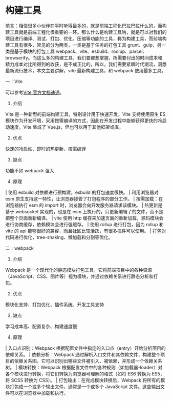 # 构建工具

前言：相信很多小伙伴在平时听得最多的，就是前端工程化巴拉巴拉什么的，而构建工具就是前端工程化很重要的一环。那么什么是构建工具呐，就是可以对我们的项目进行编译、测试、打包、优化、压缩等功能的工具，称为构建工具，而前端构建工具有很多，常见的分为两类，一类是基于任务的打包工具 grunt、gulp，另一类是基于模块的打包工具 webpack、vite、esbuild、roolup、parcel、browserify。而这么多的构建工具，我们要都想掌握，所需要付出的时间成本和精力成本对比所得到的收获，是不成正比的，所以，我们需要紧跟时代潮流，洞悉最新流行技术，本文主要讲解，vite 最新构建工具，和 webpack 使用最多工具。

一：Vite

可以参考[Vite 官方文档速通](https://blog.csdn.net/weixin_64684095/article/details/135982901)。

1. 介绍

Vite 是一种新型的前端构建工具，特别设计用于快速开发。Vite 支持使用原生 ES 模块作为开发环境，采用按需编译的方式，因此在开发过程中能够获得更快的冷启动速度。Vite 集成了 Vue.js，但也可以用于其他框架或库。

2. 优点

快速的冷启动、即时的热更新、按需编译

3. 缺点

功能不如 webpack 强大

4. 原理

| 使用 esbuild 对依赖进行预构建，esbuild 的打包速度很快。
| 利用浏览器对 esm 原生支持这一特性，让浏览器接管了打包程序的部分工作。
| 按需加载：在浏览器执行 esm 的 import 时，浏览器会向开发服务器请求该模块。
| 热更新是基于 websocket 实现的，也是在 esm 上执行的，只更新编辑了的文件，而不是把整个页面重新编译。
| vite 使用 http 缓存来加速页面的重新加载，源码模块会进行协商缓存，依赖模块会进行强缓存。
| 使用 rollup 进行打包，因为 rollup 和 vite 的 api 能够很好的兼容，而且社区比较活跃，有很多插件可以使用。
| 打包对代码进行优化，tree-shaking、懒加载和分割等优化。

二：webpack

1. 介绍

Webpack 是一个现代化的静态模块打包工具，它将前端项目中的各种资源（JavaScript、CSS、图片等）视为模块，并通过依赖关系进行静态分析和打包。

2. 优点

模块化支持、打包优化、插件系统、开发工具支持

3. 缺点

学习成本高、配置复杂、构建速度慢

4. 原理

| 入口点识别：Webpack 根据配置文件中指定的入口点（entry）开始分析项目的依赖关系。
| 依赖分析：Webpack 通过解析入口文件和其依赖文件，构建整个项目的依赖关系图。它可以识别出哪些文件被引入、被依赖，并形成一个依赖关系树。
| 模块转换：Webpack 根据配置文件中的各种规则（如加载器-loader）对各个模块进行转换，将它们转换为浏览器可理解的格式（如将 ES6 转换为 ES5，将 SCSS 转换为 CSS）。
| 打包输出：在完成模块转换后，Webpack 将所有的模块打包成一个或多个输出文件，通常是一个或多个 JavaScript 文件。这些输出文件可以在浏览器中加载和执行。
